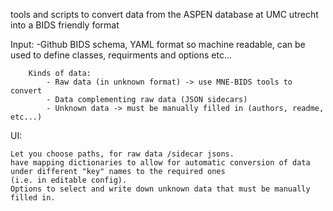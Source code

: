 tools and scripts to convert data from the ASPEN database at UMC utrecht into a BIDS friendly format


Input: -Github BIDS schema, YAML format so machine readable, can be used to define classes, requirments and options etc...

        Kinds of data:
            - Raw data (in unknown format) -> use MNE-BIDS tools to convert
            - Data complementing raw data (JSON sidecars) 
            - Unknown data -> must be manually filled in (authors, readme, etc...)

UI:

    Let you choose paths, for raw data /sidecar jsons.
    have mapping dictionaries to allow for automatic conversion of data under different "key" names to the required ones
    (i.e. in editable config).
    Options to select and write down unknown data that must be manually filled in.